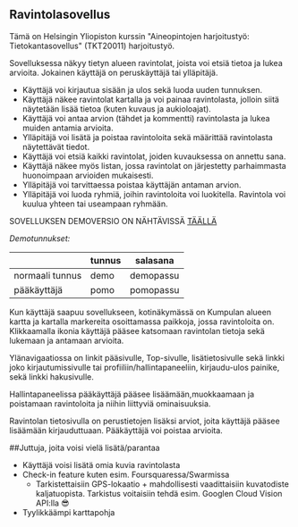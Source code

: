 ## Ravintolasovellus

Tämä on Helsingin Yliopiston kurssin "Aineopintojen harjoitustyö: Tietokantasovellus" (TKT20011) harjoitustyö.

Sovelluksessa näkyy tietyn alueen ravintolat, joista voi etsiä tietoa ja lukea arvioita. Jokainen käyttäjä on peruskäyttäjä tai ylläpitäjä.

- Käyttäjä voi kirjautua sisään ja ulos sekä luoda uuden tunnuksen.
- Käyttäjä näkee ravintolat kartalla ja voi painaa ravintolasta, jolloin siitä näytetään lisää tietoa (kuten kuvaus ja aukioloajat).
- Käyttäjä voi antaa arvion (tähdet ja kommentti) ravintolasta ja lukea muiden antamia arvioita.
- Ylläpitäjä voi lisätä ja poistaa ravintoloita sekä määrittää ravintolasta näytettävät tiedot.
- Käyttäjä voi etsiä kaikki ravintolat, joiden kuvauksessa on annettu sana.
- Käyttäjä näkee myös listan, jossa ravintolat on järjestetty parhaimmasta huonoimpaan arvioiden mukaisesti.
- Ylläpitäjä voi tarvittaessa poistaa käyttäjän antaman arvion.
- Ylläpitäjä voi luoda ryhmiä, joihin ravintoloita voi luokitella. Ravintola voi kuulua yhteen tai useampaan ryhmään.

SOVELLUKSEN DEMOVERSIO ON NÄHTÄVISSÄ [TÄÄLLÄ](https://tsoha-ravintolat.herokuapp.com)

_Demotunnukset:_

|                 | tunnus | salasana  |
| --------------- | ------ | --------- |
| normaali tunnus | demo   | demopassu |
| pääkäyttäjä     | pomo   | pomopassu |

Kun käyttäjä saapuu sovellukseen, kotinäkymässä on Kumpulan alueen kartta ja kartalla markereita osoittamassa paikkoja, jossa ravintoloita on. Klikkaamalla ikonia käyttäjä pääsee katsomaan ravintolan tietoja sekä lukemaan ja antamaan arvioita.

Ylänavigaatiossa on linkit pääsivulle, Top-sivulle, lisätietosivulle sekä linkki joko kirjautumissivulle tai profiiliin/hallintapaneeliin, kirjaudu-ulos painike, sekä linkki hakusivulle.

Hallintapaneelissa pääkäyttäjä pääsee lisäämään,muokkaamaan ja poistamaan ravintoloita ja niihin liittyviä ominaisuuksia.

Ravintolan tietosivulla on perustietojen lisäksi arviot, joita käyttäjä pääsee lisäämään kirjauduttuaan. Pääkäyttäjä voi poistaa arvioita.

##Juttuja, joita voisi vielä lisätä/parantaa

- Käyttäjä voisi lisätä omia kuvia ravintolasta
- Check-in feature kuten esim. Foursquaressa/Swarmissa
  - Tarkistettaisiin GPS-lokaatio + mahdollisesti vaadittaisiin kuvatodiste kaljatuopista. Tarkistus voitaisiin tehdä esim. Googlen Cloud Vision API:lla 😎
- Tyylikkäämpi karttapohja

